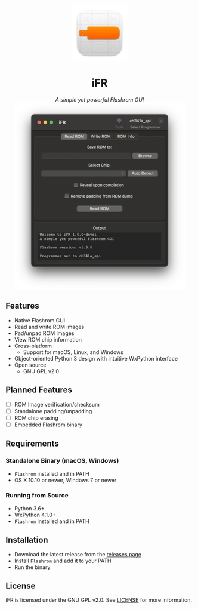 <div align="center">
             <img src="img/iFR.png" alt="iFR Logo" width="150">
             <h1>iFR</h1>
             <i>A simple yet powerful Flashrom GUI</i>
             <img src="img/GUI.png" height="500px" alt="A screenshot of the iFR GUI">
</div>

## Features
- Native Flashrom GUI
- Read and write ROM images
- Pad/unpad ROM images
- View ROM chip information
- Cross-platform
    - Support for macOS, Linux, and Windows
- Object-oriented Python 3 design with intuitive WxPython interface
- Open source
    - GNU GPL v2.0

## Planned Features
- [ ] ROM Image verification/checksum
- [ ] Standalone padding/unpadding
- [ ] ROM chip erasing
- [ ] Embedded Flashrom binary

## Requirements
### Standalone Binary (macOS, Windows)
- `Flashrom` installed and in PATH
- OS X 10.10 or newer, Windows 7 or newer
### Running from Source
- Python 3.6+
- WxPython 4.1.0+
- `Flashrom` installed and in PATH

## Installation
- Download the latest release from the [releases page](https://github.com/Jazzzny/iFR/releases)
- Install `Flashrom` and add it to your PATH
- Run the binary

## License
iFR is licensed under the GNU GPL v2.0. See [LICENSE](LICENSE) for more information.